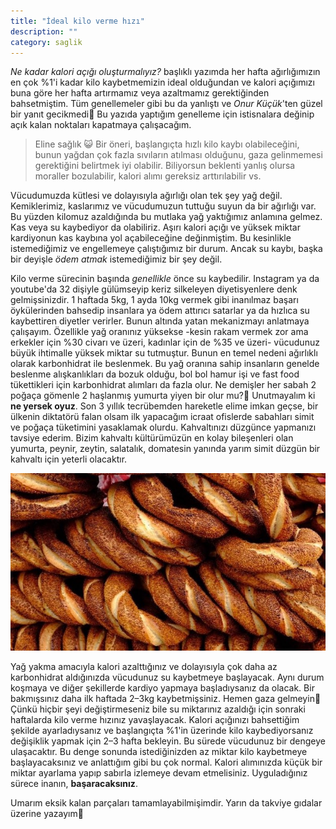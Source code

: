 ```yaml
---
title: "İdeal kilo verme hızı"
description: ""
category: saglik
---
```

*Ne kadar kalori açığı oluşturmalıyız?* başlıklı yazımda her hafta ağırlığımızın en çok %1'i kadar kilo kaybetmemizin ideal olduğundan ve kalori açığımızı buna göre her hafta artırmamız veya azaltmamız gerektiğinden bahsetmiştim. Tüm genellemeler gibi bu da yanlıştı ve *Onur Küçük*'ten güzel bir yanıt gecikmedi🙂 Bu yazıda yaptığım genelleme için istisnalara değinip açık kalan noktaları kapatmaya çalışacağım.

> Eline sağlık 😺 Bir öneri, başlangıçta hızlı kilo kaybı olabileceğini, bunun yağdan çok fazla sıvıların atılması olduğunu, gaza gelinmemesi gerektiğini belirtmek iyi olabilir. Biliyorsun beklenti yanlış olursa moraller bozulabilir, kalori alımı gereksiz arttırılabilir vs.

Vücudumuzda kütlesi ve dolayısıyla ağırlığı olan tek şey yağ değil. Kemiklerimiz, kaslarımız ve vücudumuzun tuttuğu suyun da bir ağırlığı var. Bu yüzden kilomuz azaldığında bu mutlaka yağ yaktığımız anlamına gelmez. Kas veya su kaybediyor da olabiliriz. Aşırı kalori açığı ve yüksek miktar kardiyonun kas kaybına yol açabileceğine değinmiştim. Bu kesinlikle istemediğimiz ve engellemeye çalıştığımız bir durum. Ancak su kaybı, başka bir deyişle *ödem atmak* istemediğimiz bir şey değil.

Kilo verme sürecinin başında *genellikle* önce su kaybedilir. Instagram ya da youtube'da 32 dişiyle gülümseyip keriz silkeleyen diyetisyenlere denk gelmişsinizdir. 1 haftada 5kg, 1 ayda 10kg vermek gibi inanılmaz başarı öykülerinden bahsedip insanlara ya ödem attırıcı satarlar ya da hızlıca su kaybettiren diyetler verirler. Bunun altında yatan mekanizmayı anlatmaya çalışayım. Özellikle yağ oranınız yüksekse -kesin rakam vermek zor ama erkekler için %30 civarı ve üzeri, kadınlar için de %35 ve üzeri- vücudunuz büyük ihtimalle yüksek miktar su tutmuştur. Bunun en temel nedeni ağırlıklı olarak karbonhidrat ile beslenmek. Bu yağ oranına sahip insanların genelde beslenme alışkanlıkları da bozuk olduğu, bol bol hamur işi ve fast food tükettikleri için karbonhidrat alımları da fazla olur. Ne demişler her sabah 2 poğaça gömenle 2 haşlanmış yumurta yiyen bir olur mu?🙂 Unutmayalım ki **ne yersek oyuz**. Son 3 yıllık tecrübemden hareketle elime imkan geçse, bir ülkenin diktatörü falan olsam ilk yapacağım icraat ofislerde sabahları simit ve poğaça tüketimini yasaklamak olurdu. Kahvaltınızı düzgünce yapmanızı tavsiye ederim. Bizim kahvaltı kültürümüzün en kolay bileşenleri olan yumurta, peynir, zeytin, salatalık, domatesin yanında yarım simit düzgün bir kahvaltı için yeterli olacaktır.

![](/assets/images/ideal-kilo-verme-hizi-0.jpeg)

Yağ yakma amacıyla kalori azalttığınız ve dolayısıyla çok daha az karbonhidrat aldığınızda vücudunuz su kaybetmeye başlayacak. Aynı durum koşmaya ve diğer şekillerde kardiyo yapmaya başladıysanız da olacak. Bir bakmışsınız daha ilk haftada 2–3kg kaybetmişsiniz. Hemen gaza gelmeyin🙂 Çünkü hiçbir şeyi değiştirmeseniz bile su miktarınız azaldığı için sonraki haftalarda kilo verme hızınız yavaşlayacak. Kalori açığınızı bahsettiğim şekilde ayarladıysanız ve başlangıçta %1'in üzerinde kilo kaybediyorsanız değişiklik yapmak için 2–3 hafta bekleyin. Bu sürede vücudunuz bir dengeye ulaşacaktır. Bu denge sonunda istediğinizden az miktar kilo kaybetmeye başlayacaksınız ve anlattığım gibi bu çok normal. Kalori alımınızda küçük bir miktar ayarlama yapıp sabırla izlemeye devam etmelisiniz. Uyguladığınız sürece inanın, **başaracaksınız**.

Umarım eksik kalan parçaları tamamlayabilmişimdir. Yarın da takviye gıdalar üzerine yazayım👋
